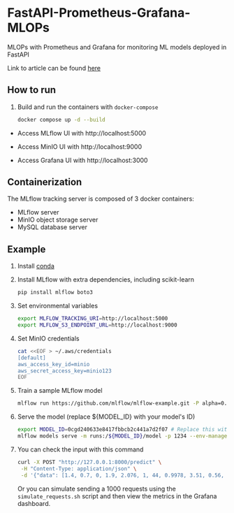 # FastAPI-Prometheus-Grafana-MLOPs
MLOPs with Prometheus and Grafana for monitoring ML models deployed in FastAPI

Link to article can be found [here](https://medium.com/stackademic/simplified-monitoring-for-ml-models-why-prometheus-and-grafana-are-the-tools-you-need-06a12fdc91f6)

## How to run

1. Build and run the containers with `docker-compose`

    ```bash
    docker compose up -d --build
    ```

* Access MLflow UI with http://localhost:5000

* Access MinIO UI with http://localhost:9000

* Access Grafana UI with http://localhost:3000

## Containerization

The MLflow tracking server is composed of 3 docker containers:

* MLflow server
* MinIO object storage server
* MySQL database server

## Example

1. Install [conda](https://conda.io/projects/conda/en/latest/user-guide/install/index.html)

2. Install MLflow with extra dependencies, including scikit-learn

    ```bash
    pip install mlflow boto3
    ```
3. Set environmental variables

    ```bash
    export MLFLOW_TRACKING_URI=http://localhost:5000
    export MLFLOW_S3_ENDPOINT_URL=http://localhost:9000
    ```
4. Set MinIO credentials

    ```bash
    cat <<EOF > ~/.aws/credentials
    [default]
    aws_access_key_id=minio
    aws_secret_access_key=minio123
    EOF
    ```

5. Train a sample MLflow model

    ```bash
    mlflow run https://github.com/mlflow/mlflow-example.git -P alpha=0.23
    ```

 6. Serve the model (replace ${MODEL_ID} with your model's ID)
    ```bash
    export MODEL_ID=0cgd240633e8417fbbcb2c441a7d2f07 # Replace this with your model's ID
    mlflow models serve -m runs:/${MODEL_ID}/model -p 1234 --env-manager conda
    ```

 7. You can check the input with this command
    ```bash
    curl -X POST "http://127.0.0.1:8000/predict" \
     -H "Content-Type: application/json" \
     -d '{"data": [1.4, 0.7, 0, 1.9, 2.076, 1, 44, 0.9978, 3.51, 0.56, 9.4]}'
    ```
    
    Or you can simulate sending a 1000 requests using the `simulate_requests.sh` script and then view the metrics in the Grafana dashboard.